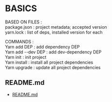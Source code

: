 # BASICS  
  
  
BASED ON FILES :   
package.json : project metadata; accepted version  
yarn.lock : list of deps, installed version for each  
  
COMMANDS :   
Yarn add DEP : add dependency DEP  
Yarn add --dev DEP : add dev-dependency DEP  
Yarn init : init project  
Yarn install : install all project dependencies  
Yarn upgrade : update all project dependencies  

## README.md  
*	[README.md](./README.md)  

